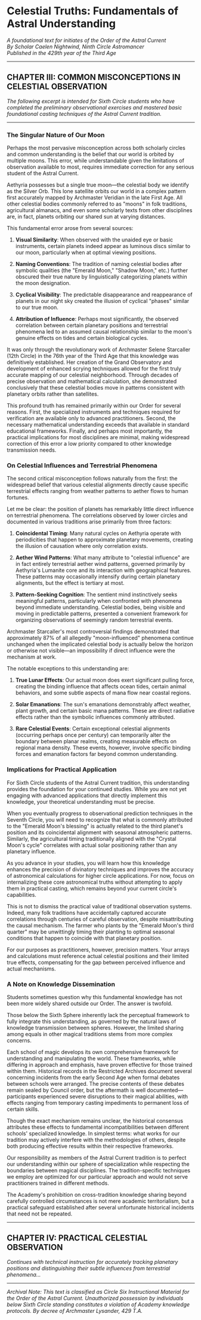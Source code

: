 # Celestial Truths: Fundamentals of Astral Understanding

*A foundational text for initiates of the Order of the Astral Current*  
*By Scholar Caelen Nightwind, Ninth Circle Astromancer*  
*Published in the 429th year of the Third Age*

---

## CHAPTER III: COMMON MISCONCEPTIONS IN CELESTIAL OBSERVATION

*The following excerpt is intended for Sixth Circle students who have completed the preliminary observational exercises and mastered basic foundational casting techniques of the Astral Current tradition.*

---

### The Singular Nature of Our Moon

Perhaps the most pervasive misconception across both scholarly circles and common understanding is the belief that our world is orbited by multiple moons. This error, while understandable given the limitations of observation available to most, requires immediate correction for any serious student of the Astral Current.

Aethyria possesses but a single true moon—the celestial body we identify as the Silver Orb. This lone satellite orbits our world in a complex pattern first accurately mapped by Archmaster Veridian in the late First Age. All other celestial bodies commonly referred to as "moons" in folk traditions, agricultural almanacs, and even some scholarly texts from other disciplines are, in fact, planets orbiting our shared sun at varying distances.

This fundamental error arose from several sources:

1. **Visual Similarity**: When observed with the unaided eye or basic instruments, certain planets indeed appear as luminous discs similar to our moon, particularly when at optimal viewing positions.

2. **Naming Conventions**: The tradition of naming celestial bodies after symbolic qualities (the "Emerald Moon," "Shadow Moon," etc.) further obscured their true nature by linguistically categorizing planets within the moon designation.

3. **Cyclical Visibility**: The predictable disappearance and reappearance of planets in our night sky created the illusion of cyclical "phases" similar to our true moon.

4. **Attribution of Influence**: Perhaps most significantly, the observed correlation between certain planetary positions and terrestrial phenomena led to an assumed causal relationship similar to the moon's genuine effects on tides and certain biological cycles.

It was only through the revolutionary work of Archmaster Selene Starcaller (12th Circle) in the 76th year of the Third Age that this knowledge was definitively established. Her creation of the Grand Observatory and development of enhanced scrying techniques allowed for the first truly accurate mapping of our celestial neighborhood. Through decades of precise observation and mathematical calculation, she demonstrated conclusively that these celestial bodies move in patterns consistent with planetary orbits rather than satellites.

This profound truth has remained primarily within our Order for several reasons. First, the specialized instruments and techniques required for verification are available only to advanced practitioners. Second, the necessary mathematical understanding exceeds that available in standard educational frameworks. Finally, and perhaps most importantly, the practical implications for most disciplines are minimal, making widespread correction of this error a low priority compared to other knowledge transmission needs.

### On Celestial Influences and Terrestrial Phenomena

The second critical misconception follows naturally from the first: the widespread belief that various celestial alignments directly cause specific terrestrial effects ranging from weather patterns to aether flows to human fortunes.

Let me be clear: the position of planets has remarkably little direct influence on terrestrial phenomena. The correlations observed by lower circles and documented in various traditions arise primarily from three factors:

1. **Coincidental Timing**: Many natural cycles on Aethyria operate with periodicities that happen to approximate planetary movements, creating the illusion of causation where only correlation exists.

2. **Aether Wind Patterns**: What many attribute to "celestial influence" are in fact entirely terrestrial aether wind patterns, governed primarily by Aethyria's Lumanite core and its interaction with geographical features. These patterns may occasionally intensify during certain planetary alignments, but the effect is tertiary at most.

3. **Pattern-Seeking Cognition**: The sentient mind instinctively seeks meaningful patterns, particularly when confronted with phenomena beyond immediate understanding. Celestial bodies, being visible and moving in predictable patterns, presented a convenient framework for organizing observations of seemingly random terrestrial events.

Archmaster Starcaller's most controversial findings demonstrated that approximately 87% of all allegedly "moon-influenced" phenomena continue unchanged when the implicated celestial body is actually below the horizon or otherwise not visible—an impossibility if direct influence were the mechanism at work.

The notable exceptions to this understanding are:

1. **True Lunar Effects**: Our actual moon does exert significant pulling force, creating the binding influence that affects ocean tides, certain animal behaviors, and some subtle aspects of mana flow near coastal regions.

2. **Solar Emanations**: The sun's emanations demonstrably affect weather, plant growth, and certain basic mana patterns. These are direct radiative effects rather than the symbolic influences commonly attributed.

3. **Rare Celestial Events**: Certain exceptional celestial alignments (occurring perhaps once per century) can temporarily alter the boundary between planar realms, creating measurable effects on regional mana density. These events, however, involve specific binding forces and emanation factors far beyond common understanding.

### Implications for Practical Application

For Sixth Circle students of the Astral Current tradition, this understanding provides the foundation for your continued studies. While you are not yet engaging with advanced applications that directly implement this knowledge, your theoretical understanding must be precise.

When you eventually progress to observational prediction techniques in the Seventh Circle, you will need to recognize that what is commonly attributed to the "Emerald Moon's blessing" is actually related to the third planet's position and its coincidental alignment with seasonal atmospheric patterns. Similarly, the agricultural timing traditionally aligned with the "Crystal Moon's cycle" correlates with actual solar positioning rather than any planetary influence.

As you advance in your studies, you will learn how this knowledge enhances the precision of divinatory techniques and improves the accuracy of astronomical calculations for higher circle applications. For now, focus on internalizing these core astronomical truths without attempting to apply them in practical casting, which remains beyond your current circle's capabilities.

This is not to dismiss the practical value of traditional observation systems. Indeed, many folk traditions have accidentally captured accurate correlations through centuries of careful observation, despite misattributing the causal mechanism. The farmer who plants by the "Emerald Moon's third quarter" may be unwittingly timing their planting to optimal seasonal conditions that happen to coincide with that planetary position.

For our purposes as practitioners, however, precision matters. Your arrays and calculations must reference actual celestial positions and their limited true effects, compensating for the gap between perceived influence and actual mechanisms.

### A Note on Knowledge Dissemination

Students sometimes question why this fundamental knowledge has not been more widely shared outside our Order. The answer is twofold.

Those below the Sixth Sphere inherently lack the perceptual framework to fully integrate this understanding, as governed by the natural laws of knowledge transmission between spheres. However, the limited sharing among equals in other magical traditions stems from more complex concerns.

Each school of magic develops its own comprehensive framework for understanding and manipulating the world. These frameworks, while differing in approach and emphasis, have proven effective for those trained within them. Historical records in the Restricted Archives document several concerning incidents from the early Second Age when formal debates between schools were arranged. The precise contents of these debates remain sealed by Council order, but the aftermath is well documented—participants experienced severe disruptions to their magical abilities, with effects ranging from temporary casting impediments to permanent loss of certain skills.

Though the exact mechanism remains unclear, the historical consensus attributes these effects to fundamental incompatibilities between different schools' specialized knowledge. In simplest terms: what works for our tradition may actively interfere with the methodologies of others, despite both producing effective results within their respective frameworks.

Our responsibility as members of the Astral Current tradition is to perfect our understanding within our sphere of specialization while respecting the boundaries between magical disciplines. The tradition-specific techniques we employ are optimized for our particular approach and would not serve practitioners trained in different methods.

The Academy's prohibition on cross-tradition knowledge sharing beyond carefully controlled circumstances is not mere academic territorialism, but a practical safeguard established after several unfortunate historical incidents that need not be repeated.

---

## CHAPTER IV: PRACTICAL CELESTIAL OBSERVATION

*Continues with technical instruction for accurately tracking planetary positions and distinguishing their subtle influences from terrestrial phenomena...*

---

*Archival Note: This text is classified as Circle Six Instructional Material for the Order of the Astral Current. Unauthorized possession by individuals below Sixth Circle standing constitutes a violation of Academy knowledge protocols. By decree of Archmaster Lysander, 429 T.A.*